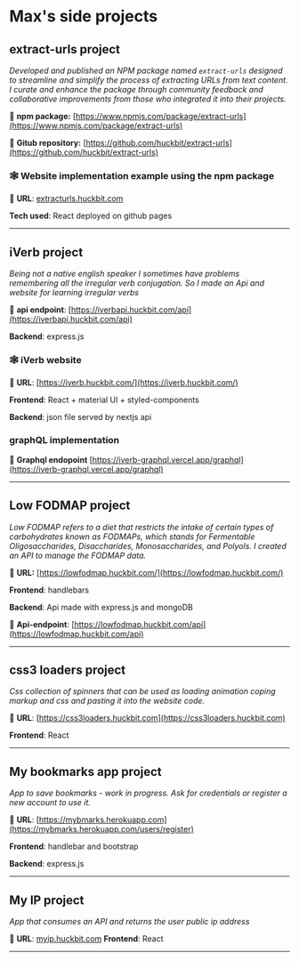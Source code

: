 # Max's side projects

## extract-urls project

_Developed and published an NPM package named `extract-urls` designed to streamline and simplify the process of extracting URLs from text content. I curate and enhance the package through community feedback and collaborative improvements from those who integrated it into their projects._

🔗 **npm package:** [https://www.npmjs.com/package/extract-urls](https://www.npmjs.com/package/extract-urls) 

🔗 **Gitub repository:** [https://github.com/huckbit/extract-urls](https://github.com/huckbit/extract-urls)

### 🕸️ Website implementation example using the npm package

🔗 **URL**: [extracturls.huckbit.com](https://extracturls.huckbit.com/)

**Tech used**: React deployed on github pages

---
## iVerb project

_Being not a native english speaker I sometimes have problems remembering all the irregular verb conjugation. So I made an Api and website for learning irregular verbs_

🔗 **api endpoint**: [https://iverbapi.huckbit.com/api](https://iverbapi.huckbit.com/api) 

**Backend**: express.js

###  🕸️ iVerb website 

🔗  **URL**: [https://iverb.huckbit.com/](https://iverb.huckbit.com/)

**Frontend**: React + material UI + styled-components

**Backend**: json file served by nextjs api


### graphQL implementation

🔗  **Graphql endopoint** [https://iverb-graphql.vercel.app/graphql](https://iverb-graphql.vercel.app/graphql)

---

## Low FODMAP project

_Low FODMAP refers to a diet that restricts the intake of certain types of carbohydrates known as FODMAPs, which stands for Fermentable Oligosaccharides, Disaccharides, Monosaccharides, and Polyols. I created an API to manage the FODMAP data._

🔗  **URL:** [https://lowfodmap.huckbit.com/](https://lowfodmap.huckbit.com/)

**Frontend**: handlebars

**Backend**: Api made with express.js and mongoDB

🔗  **Api-endpoint**: [https://lowfodmap.huckbit.com/api](https://lowfodmap.huckbit.com/api)

---


## css3 loaders project

_Css collection of spinners that can be used as loading animation coping markup and css and pasting it into the website code._

🔗  **URL**: [https://css3loaders.huckbit.com](https://css3loaders.huckbit.com)

**Frontend**: React

---

## My bookmarks app project

_App to save bookmarks - work in progress. Ask for credentials or register a new account to use it._

🔗  **URL**: [https://mybmarks.herokuapp.com](https://mybmarks.herokuapp.com/users/register)

**Frontend**: handlebar and bootstrap

**Backend**: express.js

---

## My IP project

_App that consumes an API and returns the user public ip address_

🔗  **URL**: [myip.huckbit.com](https://myip.huckbit.com/)
**Frontend**: React

---

